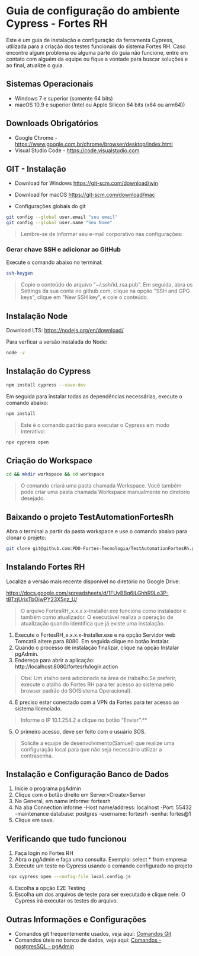 # Guia de configuração do ambiente Cypress - Fortes RH

Este é um guia  de instalação e configuração da ferramenta Cypress, utilizada para a criação dos testes funcionais do sistema Fortes RH.
Caso encontre algum problema ou alguma parte do guia não funcione, entre em contato com alguém da equipe ou fique a vontade para buscar soluções e ao final, atualize o guia.

## Sistemas Operacionais 

+ Windows 7 e superior (somente 64 bits)
+ macOS 10.9 e superior (Intel ou Apple Silicon 64 bits (x64 ou arm64))

## Downloads Obrigatórios

+ Google Chrome - <https://www.google.com.br/chrome/browser/desktop/index.html>
+ Visual Studio Code - <https://code.visualstudio.com>
  

## GIT - Instalação

+ Download for Windows https://git-scm.com/download/win
+ Download for macOS https://git-scm.com/download/mac



+ Configurações globais do git

```bash
git config --global user.email "seu email"
git config --global user.name "Seu Nome"
```
>Lembre-se de informar seu e-mail corporativo nas configurações:

### Gerar chave SSH e adicionar ao GitHub
Execute o comando abaixo no terminal:

```bash
ssh-keygen
```
>Copie o conteúdo do arquivo "~/.ssh/id_rsa.pub". Em seguida, abra os Settings da sua conta no github.com, clique na opção "SSH and GPG keys", clique em "New SSH key", e cole o conteúdo.

## Instalação Node

Download LTS: https://nodejs.org/en/download/

 Para verficar a versão instalada do Node:
```bash
node -v
```

## Instalação do Cypress

```bash
npm install cypress --save-dev
```

Em seguida para instalar todas as dependências necessárias, execute o comando abaixo:

```bash
npm install 

```
>Este é o comando padrão para executar o Cypress em modo interativo:

```bash
npx cypress open
```

## Criação do Workspace

```bash
cd && mkdir workspace && cd workspace
```
>O comando criará uma pasta chamada Workspace. Você também pode criar uma pasta chamada Workspace manualmente no diretório desejado.

## Baixando o projeto TestAutomationFortesRh
 

Abra o terminal a partir da pasta workspace e use o comando abaixo para clonar o projeto:

```bash
git clone git@github.com:PDO-Fortes-Tecnologia/TestAutomationFortesRh.git
```

## Instalando Fortes RH

Localize a versão mais recente disponível no diretório no Google Drive: 



https://docs.google.com/spreadsheets/d/1FUyBBq6iLGhhR9Lo3P-tBTzjUrixTbOiwPY23X5nz_U/



>O arquivo FortesRH_x.x.x.x-Installer.exe funciona como instalador e também como atualizador. O executável realiza a operação de atualização quando identifica que já existe uma instalação. 


1. Execute o FortesRH_x.x.x.x-Installer.exe e na opção Servidor web Tomcat8 altere para 8080. Em seguida clique no botão Instalar.
2. Quando o processo de instalação finalizar, clique na opção Instalar pgAdmin.
3. Endereço para abrir a aplicação: http://localhost:8080/fortesrh/login.action
 >Obs: Um atalho será adicionado na área de trabalho.Se preferir, execute o atalho do Fortes RH para ter acesso ao sistema pelo browser padrão do SO(Sistema Operacional).
4. É preciso estar conectado com a VPN da Fortes para ter acesso ao sistema licenciado. 
  >Informe o IP 10.1.254.2 e clique no botão “Enviar”.**
5. O primeiro acesso, deve ser feito com o usuário SOS. 
>Solicite a equipe de desenvolvimento(Samuel) que realize uma configuração local para que não seja necessário utilizar a contrasenha.

## Instalação e Configuração Banco de Dados

1. Inicie o programa pgAdmin
2. Clique com o botão direito em Server>Create>Server
3. Na General, em name informe: fortesrh
4. Na aba Connection informe 
    -Host name/address: localhost
    -Port: 55432
    -maintenance database: postgres
    -username: fortesrh
    -senha: fortes@1
5. Clique em save.
   
## Verificando que tudo funcionou

1. Faça login no Fortes RH
2. Abra o pgAdmin e faça uma consulta. Exemplo: select * from empresa
3. Execute um teste no Cypress usando o comando configurado no projeto
   
```bash
 npx cypress open --config-file local.config.js
```
4. Escolha a opção E2E Testing
5. Escolha um dos arquivos de teste para ser executado e clique nele. O Cypress irá executar os testes do arquivo.


## Outras Informações e Configurações

+ Comandos git frequentemente usados, veja aqui: [Comandos Git](https://keep.google.com/#NOTE/1T23cMeLNqB65UOuJZMlGYlUyndlfxS1sgN1nXG2GyYDLK-mYPkgfATOPciXBJ7w)    
+ Comandos úteis no banco de dados, veja aqui: [Comandos - postgresSQL - pgAdmin](https://keep.google.com/#NOTE/1_Qpu5mm2Ud3KbfHfqh9FphiuXcxYkTvx7feu0sUVlWrhW4nfIVy9zN-Cyic5Pw)
